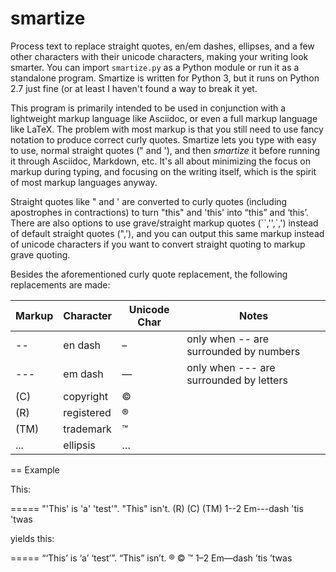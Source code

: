 smartize
========

Process text to replace straight quotes, en/em dashes, ellipses, and a few other characters with their unicode characters, making your writing look smarter.  You can import `smartize.py` as a Python module or run it as a standalone program. Smartize is written for Python 3, but it runs on Python 2.7 just fine (or at least I haven't found a way to break it yet.

This program is primarily intended to be used in conjunction with a lightweight markup language like Asciidoc, or even a full markup language like LaTeX. The problem with most markup is that you still need to use fancy notation to produce correct curly quotes.  Smartize lets you type with easy to use, normal straight quotes (" and '), and then *smartize* it before running it through Asciidoc, Markdown, etc.  It's all about minimizing the focus on markup during typing, and focusing on the writing itself, which is the spirit of most markup languages anyway.

Straight quotes like " and ' are converted to curly quotes (including apostrophes in contractions) to turn "this" and 'this' into “this” and ‘this’. There are also options to use grave/straight markup quotes (\`\`,'',\`,') instead of default straight quotes (",'), and you can output this same markup instead of unicode characters if you want to convert straight quoting to markup grave quoting.

Besides the aforementioned curly quote replacement, the following replacements are made:

Markup|Character|Unicode Char|Notes
-------|-------|-------|-------
\-\-|en dash|–| only when \-\- are surrounded by numbers
\-\-\-|em dash|—|only when \-\-\- are surrounded by letters
(C)| copyright|©| 
(R)|registered|®|
(TM)|trademark|™|
...|ellipsis|…| 

== Example

This:

===== "'This' is 'a' 'test'". "This" isn't. (R) (C) (TM) 1--2 Em---dash 'tis 'twas

yields this:

===== “‘This’ is ‘a’ ‘test’”. “This” isn’t. ® © ™ 1–2 Em—dash ’tis ’twas
